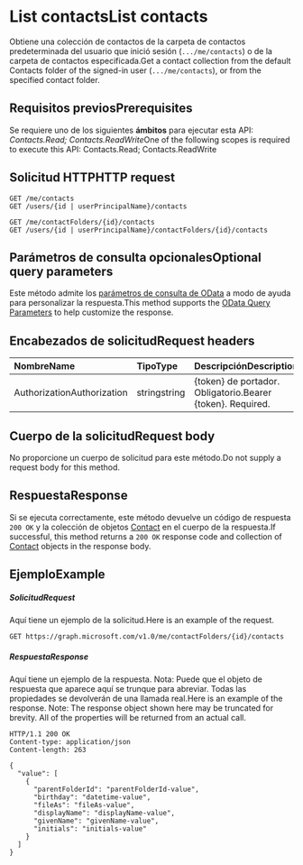 # <a name="list-contacts"></a><span data-ttu-id="03dae-101">List contacts</span><span class="sxs-lookup"><span data-stu-id="03dae-101">List contacts</span></span>

<span data-ttu-id="03dae-102">Obtiene una colección de contactos de la carpeta de contactos predeterminada del usuario que inició sesión (`.../me/contacts`) o de la carpeta de contactos especificada.</span><span class="sxs-lookup"><span data-stu-id="03dae-102">Get a contact collection from the default Contacts folder of the signed-in user (`.../me/contacts`), or from the specified contact folder.</span></span>
## <a name="prerequisites"></a><span data-ttu-id="03dae-103">Requisitos previos</span><span class="sxs-lookup"><span data-stu-id="03dae-103">Prerequisites</span></span>
<span data-ttu-id="03dae-104">Se requiere uno de los siguientes **ámbitos** para ejecutar esta API: *Contacts.Read; Contacts.ReadWrite*</span><span class="sxs-lookup"><span data-stu-id="03dae-104">One of the following scopes is required to execute this API: Contacts.Read; Contacts.ReadWrite</span></span>
## <a name="http-request"></a><span data-ttu-id="03dae-105">Solicitud HTTP</span><span class="sxs-lookup"><span data-stu-id="03dae-105">HTTP request</span></span>
<!-- { "blockType": "ignored" } -->
```http
GET /me/contacts
GET /users/{id | userPrincipalName}/contacts

GET /me/contactFolders/{id}/contacts
GET /users/{id | userPrincipalName}/contactFolders/{id}/contacts
```
## <a name="optional-query-parameters"></a><span data-ttu-id="03dae-106">Parámetros de consulta opcionales</span><span class="sxs-lookup"><span data-stu-id="03dae-106">Optional query parameters</span></span>
<span data-ttu-id="03dae-107">Este método admite los [parámetros de consulta de OData](http://developer.microsoft.com/en-us/graph/docs/overview/query_parameters) a modo de ayuda para personalizar la respuesta.</span><span class="sxs-lookup"><span data-stu-id="03dae-107">This method supports the [OData Query Parameters](http://developer.microsoft.com/en-us/graph/docs/overview/query_parameters) to help customize the response.</span></span>
## <a name="request-headers"></a><span data-ttu-id="03dae-108">Encabezados de solicitud</span><span class="sxs-lookup"><span data-stu-id="03dae-108">Request headers</span></span>
| <span data-ttu-id="03dae-109">Nombre</span><span class="sxs-lookup"><span data-stu-id="03dae-109">Name</span></span>       | <span data-ttu-id="03dae-110">Tipo</span><span class="sxs-lookup"><span data-stu-id="03dae-110">Type</span></span> | <span data-ttu-id="03dae-111">Descripción</span><span class="sxs-lookup"><span data-stu-id="03dae-111">Description</span></span>|
|:-----------|:------|:----------|
| <span data-ttu-id="03dae-112">Authorization</span><span class="sxs-lookup"><span data-stu-id="03dae-112">Authorization</span></span>  | <span data-ttu-id="03dae-113">string</span><span class="sxs-lookup"><span data-stu-id="03dae-113">string</span></span>  | <span data-ttu-id="03dae-p101">{token} de portador. Obligatorio.</span><span class="sxs-lookup"><span data-stu-id="03dae-p101">Bearer {token}. Required.</span></span> |

## <a name="request-body"></a><span data-ttu-id="03dae-116">Cuerpo de la solicitud</span><span class="sxs-lookup"><span data-stu-id="03dae-116">Request body</span></span>
<span data-ttu-id="03dae-117">No proporcione un cuerpo de solicitud para este método.</span><span class="sxs-lookup"><span data-stu-id="03dae-117">Do not supply a request body for this method.</span></span>

## <a name="response"></a><span data-ttu-id="03dae-118">Respuesta</span><span class="sxs-lookup"><span data-stu-id="03dae-118">Response</span></span>

<span data-ttu-id="03dae-119">Si se ejecuta correctamente, este método devuelve un código de respuesta `200 OK` y la colección de objetos [Contact](../resources/contact.md) en el cuerpo de la respuesta.</span><span class="sxs-lookup"><span data-stu-id="03dae-119">If successful, this method returns a `200 OK` response code and collection of [Contact](../resources/contact.md) objects in the response body.</span></span>
## <a name="example"></a><span data-ttu-id="03dae-120">Ejemplo</span><span class="sxs-lookup"><span data-stu-id="03dae-120">Example</span></span>
##### <a name="request"></a><span data-ttu-id="03dae-121">Solicitud</span><span class="sxs-lookup"><span data-stu-id="03dae-121">Request</span></span>
<span data-ttu-id="03dae-122">Aquí tiene un ejemplo de la solicitud.</span><span class="sxs-lookup"><span data-stu-id="03dae-122">Here is an example of the request.</span></span>
<!-- {
  "blockType": "request",
  "name": "get_contacts"
}-->
```http
GET https://graph.microsoft.com/v1.0/me/contactFolders/{id}/contacts
```
##### <a name="response"></a><span data-ttu-id="03dae-123">Respuesta</span><span class="sxs-lookup"><span data-stu-id="03dae-123">Response</span></span>
<span data-ttu-id="03dae-p102">Aquí tiene un ejemplo de la respuesta. Nota: Puede que el objeto de respuesta que aparece aquí se trunque para abreviar. Todas las propiedades se devolverán de una llamada real.</span><span class="sxs-lookup"><span data-stu-id="03dae-p102">Here is an example of the response. Note: The response object shown here may be truncated for brevity. All of the properties will be returned from an actual call.</span></span>
<!-- {
  "blockType": "response",
  "truncated": true,
  "@odata.type": "microsoft.graph.contact",
  "isCollection": true
} -->
```http
HTTP/1.1 200 OK
Content-type: application/json
Content-length: 263

{
  "value": [
    {
      "parentFolderId": "parentFolderId-value",
      "birthday": "datetime-value",
      "fileAs": "fileAs-value",
      "displayName": "displayName-value",
      "givenName": "givenName-value",
      "initials": "initials-value"
    }
  ]
}
```

<!-- uuid: 8fcb5dbc-d5aa-4681-8e31-b001d5168d79
2015-10-25 14:57:30 UTC -->
<!-- {
  "type": "#page.annotation",
  "description": "List contacts",
  "keywords": "",
  "section": "documentation",
  "tocPath": ""
}-->
